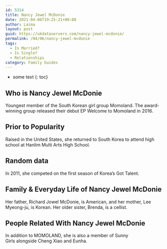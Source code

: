 ```yaml
---
id: 5314
title: Nancy Jewel McDonie
date: 2021-04-06T19:25:21+00:00
author: Laima
layout: post
guid: https://ukdataservers.com/nancy-jewel-mcdonie/
permalink: /04/06/nancy-jewel-mcdonie
tags:
  - Is Married?
  - Is Single?
  - Relationships
category: Family Guides
---
```


* some text
{: toc}


## Who is Nancy Jewel McDonie
                  
                  
                  
Youngest member of the South Korean girl group Momoland. The award-winning group released their debut EP Welcome to Momoland in 2016. 
                  
              
            
              
            
                
                
                
## Prior to Popularity
                  
                  
                  
Raised in the United States, she returned to South Korea to attend high school at Hanlim Multi Arts High School. 
                  
              
            
              
            
                
                
                
## Random data
                  
                  
                  
In 2011, she competed on the first season of Korea&#8217;s Got Talent. 
                  
              
            
              
            
                
                
                
## Family & Everyday Life of Nancy Jewel McDonie
                  
                  
                  
Her father, Richard Jowel McDonie, is American, and her mother, Lee Myeong-ju, is Korean. Her older sister, Brenda, is a cellist. 
                  
              
            
              
            
                
                
                
## People Related With Nancy Jewel McDonie
                  
                  
                  
In addition to MOMOLAND, she is also a member of Sunny Girls alongside Cheng Xiao and Eunha. 
                  
              
            
              
            
                
              
            
              
              
            
            
              
            
          
          
          